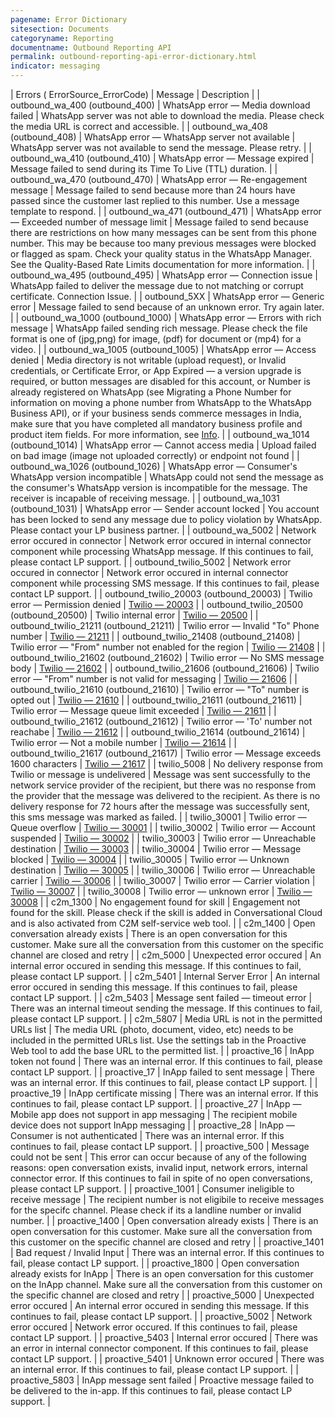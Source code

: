 ```yaml
---
pagename: Error Dictionary
sitesection: Documents
categoryname: Reporting
documentname: Outbound Reporting API
permalink: outbound-reporting-api-error-dictionary.html
indicator: messaging
---
```


 | Errors ( ErrorSource_ErrorCode) | Message | Description |
 | outbound_wa_400 (outbound_400) | WhatsApp error — Media download failed | WhatsApp server was not able to download the media. Please check the media URL is correct and accessible. |
 | outbound_wa_408 (outbound_408) | WhatsApp error — WhatsApp server not available | WhatsApp server was not available to send the message. Please retry.  |
 | outbound_wa_410 (outbound_410) | WhatsApp error — Message expired | Message failed to send during its Time To Live (TTL) duration. |
 | outbound_wa_470 (outbound_470) | WhatsApp error — Re-engagement message | Message failed to send because more than 24 hours have passed since the customer last replied to this number. Use a message template to respond. |
 | outbound_wa_471 (outbound_471) | WhatsApp error — Exceeded number of message limit | Message failed to send because there are restrictions on how many messages can be sent from this phone number. This may be because too many previous messages were blocked or flagged as spam. Check your quality status in the WhatsApp Manager. See the Quality-Based Rate Limits documentation for more information. |
 | outbound_wa_495 (outbound_495) | WhatsApp error — Connection issue | WhatsApp failed to deliver the message due to not matching or corrupt certificate. Connection Issue. |
 | outbound_5XX | WhatsApp error — Generic error | Message failed to send because of an unknown error. Try again later. |
 | outbound_wa_1000 (outbound_1000) | WhatsApp error — Errors with rich message | WhatsApp failed sending rich message. Please check the file format is one of (jpg,png) for image, (pdf) for document or (mp4) for a video. |
 | outbound_wa_1005 (outbound_1005) | WhatsApp error — Access denied | Media directory is not writable (upload request), or Invalid credentials, or Certificate Error, or App Expired — a version upgrade is required, or button messages are disabled for this account, or Number is already registered on WhatsApp (see Migrating a Phone Number for information on moving a phone number from WhatsApp to the WhatsApp Business API), or if your business sends commerce messages in India, make sure that you have completed all mandatory business profile and product item fields. For more information, see [Info](https://www.facebook.com/business/help/1104628230079278). |
 | outbound_wa_1014 (outbound_1014) | WhatsApp error — Cannot access media | Upload failed on bad image (image not uploaded correctly) or endpoint not found |
 | outbound_wa_1026 (outbound_1026) | WhatsApp error — Consumer's WhatsApp version incompatible  | WhatsApp could not send the message as the consumer's WhatsApp version is incompatible for the message. The receiver is incapable of receiving message. |
 | outbound_wa_1031 (outbound_1031) | WhatsApp error — Sender account locked | You account has been locked to send any message due to policy violation by WhatsApp. Please contact your LP business partner. |
 | outbound_wa_5002 | Network error occured in connector | Network error occured in internal connector component while processing WhatsApp message. If this continues to fail, please contact LP support. |
 | outbound_twilio_5002 | Network error occured in connector | Network error occured in internal connector component while processing SMS message. If this continues to fail, please contact LP support. |
 | outbound_twilio_20003 (outbound_20003) | Twilio error — Permission denied | [Twilio — 20003](https://www.twilio.com/docs/api/errors/20003) |
 | outbound_twilio_20500 (outbound_20500) | Twilio internal error | [Twilio — 20500](https://www.twilio.com/docs/api/errors/20500) |
 | outbound_twilio_21211 (outbound_21211) | Twilio error — Invalid "To" Phone number | [Twilio — 21211](https://www.twilio.com/docs/api/errors/21211) |
 | outbound_twilio_21408 (outbound_21408) | Twilio error — "From" number not enabled for the region | [Twilio — 21408](https://www.twilio.com/docs/api/errors/21408) |
 | outbound_twilio_21602 (outbound_21602) | Twilio error — No SMS message body | [Twilio — 21602](https://www.twilio.com/docs/api/errors/21602) |
 | outbound_twilio_21606 (outbound_21606) | Twilio error — "From" number is not valid for messaging | [Twilio — 21606](https://www.twilio.com/docs/api/errors/21606) |
 | outbound_twilio_21610 (outbound_21610) | Twilio error — "To" number is opted out | [Twilio — 21610](https://www.twilio.com/docs/api/errors/21610) |
 | outbound_twilio_21611 (outbound_21611) | Twilio error — Message queue limit exceeded | [Twilio — 21611](https://www.twilio.com/docs/api/errors/21611) |
 | outbound_twilio_21612 (outbound_21612) | Twilio error — 'To' number not reachabe | [Twilio — 21612](https://www.twilio.com/docs/api/errors/21612) |
 | outbound_twilio_21614 (outbound_21614) | Twilio error —  Not a mobile number | [Twilio — 21614](https://www.twilio.com/docs/api/errors/21614) |
 | outbound_twilio_21617 (outbound_21617) | Twilio error — Message exceeds 1600 characters | [Twilio — 21617](https://www.twilio.com/docs/api/errors/21617) |
 | twilio_5008 | No delivery response from Twilio or message is undelivered  | Message was sent successfully to the network service provider of the recipient, but there was no response from the provider that the message was delivered to the recipient. As there is no delivery response for 72 hours after the message was successfully sent, this sms message was marked as failed. |
 | twilio_30001 | Twilio error — Queue overflow | [Twilio — 30001](https://www.twilio.com/docs/api/errors/30001) |
 | twilio_30002 | Twilio error — Account suspended | [Twilio — 30002](https://www.twilio.com/docs/api/errors/30002) |
 | twilio_30003 | Twilio error — Unreachable destination | [Twilio — 30003](https://www.twilio.com/docs/api/errors/30003) |
 | twilio_30004 | Twilio error — Message blocked | [Twilio — 30004](https://www.twilio.com/docs/api/errors/30004) |
 | twilio_30005 | Twilio error — Unknown destination  | [Twilio — 30005](https://www.twilio.com/docs/api/errors/30005) |
 | twilio_30006 | Twilio error — Unreachable carrier | [Twilio — 30006](https://www.twilio.com/docs/api/errors/30006) |
 | twilio_30007 | Twilio error — Carrier violation | [Twilio — 30007](https://www.twilio.com/docs/api/errors/30007) |
 | twilio_30008 | Twilio error — unknown error | [Twilio — 30008](https://www.twilio.com/docs/api/errors/30008) |
 | c2m_1300 | No engagement found for skill | Engagement not found for the skill. Please check if the skill is added in Conversational Cloud and is also activated from C2M self-service web tool. |
 | c2m_1400 | Open conversation already exists | There is an open conversation for this customer. Make sure all the conversation from this customer on the specific channel are closed and retry |
 | c2m_5000 | Unexpected error occured  | An internal error occured in sending this message. If this continues to fail, please contact LP support. |
 | c2m_5401 | Internal Server Error | An internal error occured in sending this message. If this continues to fail, please contact LP support. |
 | c2m_5403 | Message sent failed — timeout error | There was an internal timeout sending the message. If this continues to fail, please contact LP support. |
 | c2m_5807 | Media URL is not in the permitted URLs list | The media URL (photo, document, video, etc) needs to be included in the permitted URLs list. Use the settings tab in the Proactive Web tool to add the base URL to the permitted list. |
 | proactive_16 | InApp token not found | There was an internal error. If this continues to fail, please contact LP support.  |
 | proactive_17 | InApp failed to sent message  | There was an internal error. If this continues to fail, please contact LP support.  |
 | proactive_19 | InApp certificate missing  | There was an internal error. If this continues to fail, please contact LP support.  |
 | proactive_27 | InApp — Mobile app does not support in app messaging | The recipient mobile device does not support InApp messaging |
 | proactive_28 | InApp — Consumer is not authenticated | There was an internal error. If this continues to fail, please contact LP support. |
 | proactive_500 | Message could not be sent | This error can occur because of any of the following reasons: open conversation exists, invalid input, network errors, internal connector error. If this continues to fail in spite of no open conversations, please contact LP support. |
 | proactive_1001 | Consumer ineligible to receive message | The recipient number is not eligibile to receive messages for the specifc channel. Please check if its a landline number or invalid number. |
 | proactive_1400 | Open conversation already exists | There is an open conversation for this customer. Make sure all the conversation from this customer on the specific channel are closed and retry |
 | proactive_1401 | Bad request / Invalid Input | There was an internal error. If this continues to fail, please contact LP support. |
 | proactive_1800 | Open conversation already exists for InApp | There is an open conversation for this customer on the InApp channel. Make sure all the conversation from this customer on the specific channel are closed and retry |
 | proactive_5000 | Unexpected error occured  | An internal error occured in sending this message. If this continues to fail, please contact LP support. |
 | proactive_5002 | Network error occured | Network error occured. If this continues to fail, please contact LP support. |
 | proactive_5403 | Internal error occured | There was an error in internal connector component. If this continues to fail, please contact LP support. |
 | proactive_5401 | Unknown error occured  | There was an internal error. If this continues to fail, please contact LP support. |
 | proactive_5803 | InApp message sent failed | Proactive message failed to be delivered to the in-app. If this continues to fail, please contact LP support. |